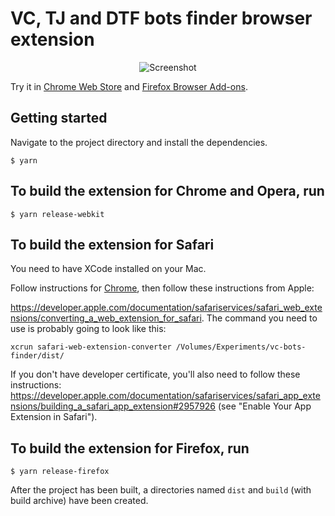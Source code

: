 # VC, TJ and DTF bots finder browser extension

<p align="center">
  <img src="https://raw.githubusercontent.com/backmeupplz/bot-finder/main/img/screenshot.png" alt="Screenshot" />
</p>

Try it in [Chrome Web Store](https://chrome.google.com/webstore/detail/vc-%D1%8D%D1%82%D0%BE-%D0%B1%D0%BE%D1%82/fbjbccjcmmnegakmjkklplmijeilnbhd) and [Firefox Browser Add-ons](https://addons.mozilla.org/en-US/firefox/addon/bot-finder/).

## Getting started

Navigate to the project directory and install the dependencies.

```
$ yarn
```

## To build the extension for Chrome and Opera, run

```
$ yarn release-webkit
```

## To build the extension for Safari

You need to have XCode installed on your Mac.

Follow instructions for [Chrome](https://github.com/backmeupplz/vc-bots-finder/#to-build-the-extension-for-chrome-and-opera-run), then follow these instructions from Apple:

https://developer.apple.com/documentation/safariservices/safari_web_extensions/converting_a_web_extension_for_safari. The command you need to use is probably going to look like this:

```
xcrun safari-web-extension-converter /Volumes/Experiments/vc-bots-finder/dist/
```

If you don't have developer certificate, you'll also need to follow these instructions:
https://developer.apple.com/documentation/safariservices/safari_app_extensions/building_a_safari_app_extension#2957926 (see "Enable Your App Extension in Safari").

## To build the extension for Firefox, run

```
$ yarn release-firefox
```

After the project has been built, a directories named `dist` and `build` (with build archive) have been created.


